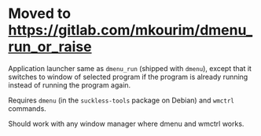 Moved to https://gitlab.com/mkourim/dmenu_run_or_raise
==================

Application launcher same as `dmenu_run` (shipped with `dmenu`), except that it switches to window
of selected program if the program is already running instead of running the program again.

Requires `dmenu` (in the `suckless-tools` package on Debian) and `wmctrl` commands.

Should work with any window manager where dmenu and wmctrl works.
